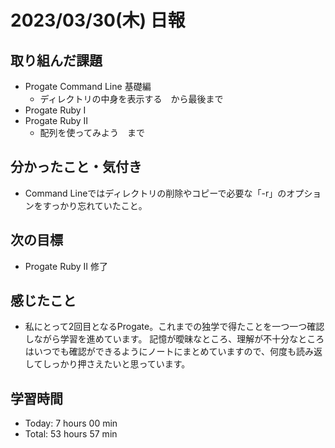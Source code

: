 # 2023/03/30(木) 日報
## 取り組んだ課題
- Progate Command Line 基礎編
  - ディレクトリの中身を表示する　から最後まで
- Progate Ruby Ⅰ
- Progate Ruby Ⅱ
  - 配列を使ってみよう　まで
  

## 分かったこと・気付き
- Command Lineではディレクトリの削除やコピーで必要な「-r」のオプションをすっかり忘れていたこと。
 
## 次の目標
- Progate Ruby Ⅱ 修了

## 感じたこと
- 私にとって2回目となるProgate。これまでの独学で得たことを一つ一つ確認しながら学習を進めています。
  記憶が曖昧なところ、理解が不十分なところはいつでも確認ができるようにノートにまとめていますので、何度も読み返してしっかり押さえたいと思っています。
  
## 学習時間
- Today: 7 hours 00 min
- Total: 53 hours 57 min
